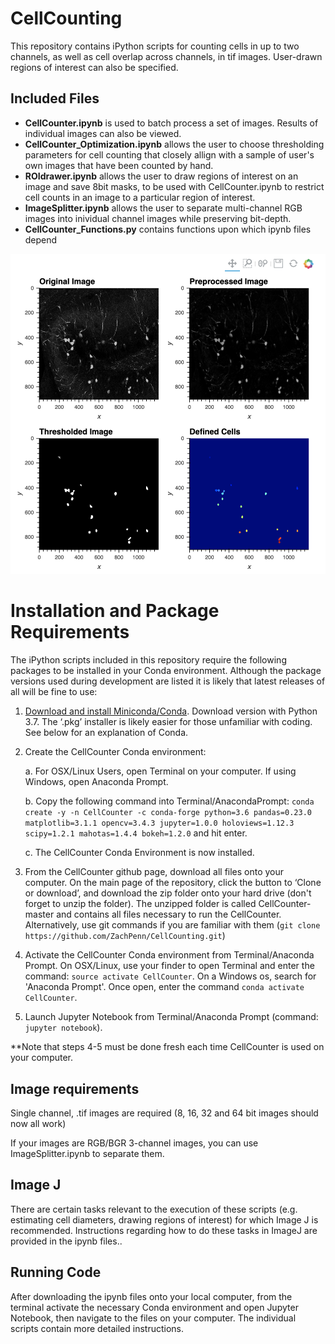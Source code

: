 # CellCounting
This repository contains iPython scripts for counting cells in up to two channels, as well as cell overlap across channels, in tif images.  User-drawn regions of interest can also be specified.

## Included Files
* **CellCounter.ipynb** is used to batch process a set of images.  Results of individual images can also be viewed.
* **CellCounter_Optimization.ipynb** allows the user to choose thresholding parameters for cell counting that closely allign with a sample of user's own images that have been counted by hand.
* **ROIdrawer.ipynb** allows the user to draw regions of interest on an image and save 8bit masks, to be used with CellCounter.ipynb to restrict cell counts in an image to a particular region of interest.
* **ImageSplitter.ipynb** allows the user to separate multi-channel RGB images into inividual channel images while preserving bit-depth.
* **CellCounter_Functions.py** contains functions upon which ipynb files depend

![Example](Images/Example.png)

# Installation and Package Requirements
The iPython scripts included in this repository require the following packages to be installed in your Conda environment.  Although the package versions used during development are listed it is likely that latest releases of all will be fine to use:

1. [Download and install Miniconda/Conda](https://conda.io/miniconda.html).  Download version with Python 3.7.  The ‘.pkg’ installer is likely easier for those unfamiliar with coding. See below for an explanation of Conda.

2. Create the CellCounter Conda environment:

    a. For OSX/Linux Users, open Terminal on your computer. If using Windows, open Anaconda Prompt.
    
    b. Copy the following command into Terminal/AnacondaPrompt: `conda create -y -n CellCounter -c conda-forge python=3.6 pandas=0.23.0 matplotlib=3.1.1 opencv=3.4.3 jupyter=1.0.0 holoviews=1.12.3 scipy=1.2.1 mahotas=1.4.4 bokeh=1.2.0` and hit enter.
        
    c. The CellCounter Conda Environment is now installed.

3. From the CellCounter github page, download all files onto your computer. On the main page of the repository, click the button to ‘Clone or download’, and download the zip folder onto your hard drive (don't forget to unzip the folder). The unzipped folder is called CellCounter-master and contains all files necessary to run the CellCounter.  Alternatively, use git commands if you are familiar with them (`git clone https://github.com/ZachPenn/CellCounting.git`)

4. Activate the CellCounter Conda environment from Terminal/Anaconda Prompt.  On OSX/Linux, use your finder to open Terminal and enter the command: `source activate CellCounter`.  On a Windows os, search for 'Anaconda Prompt'.  Once open, enter the command `conda activate CellCounter`.  

5. Launch Jupyter Notebook from Terminal/Anaconda Prompt (command: `jupyter notebook`). 

**Note that steps 4-5 must be done fresh each time CellCounter is used on your computer.

## Image requirements
Single channel, .tif images are required (8, 16, 32 and 64 bit images should now all work)

If your images are RGB/BGR 3-channel images, you can use ImageSplitter.ipynb to separate them.

## Image J
There are certain tasks relevant to the execution of these scripts (e.g. estimating cell diameters, drawing regions of interest) for which Image J is recommended.  Instructions regarding how to do these tasks in ImageJ are provided in the ipynb files..

## Running Code
After downloading the ipynb files onto your local computer, from the terminal activate the necessary Conda environment and open Jupyter Notebook, then navigate to the files on your computer. The individual scripts contain more detailed instructions.
